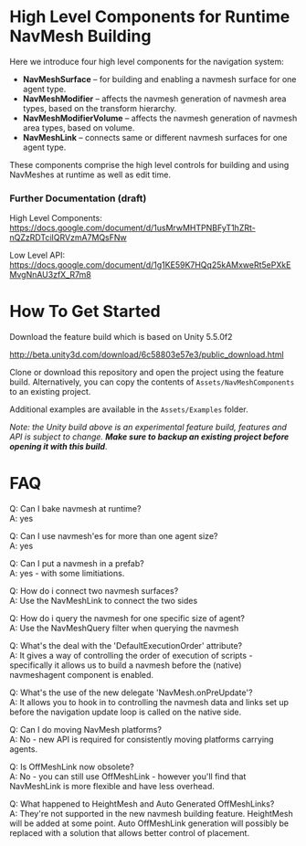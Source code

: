 # High Level Components for Runtime NavMesh Building

Here we introduce four high level components for the navigation system:

* __NavMeshSurface__ – for building and enabling a navmesh surface for one agent type.
* __NavMeshModifier__ – affects the navmesh generation of navmesh area types, based on the transform hierarchy.
* __NavMeshModifierVolume__ – affects the navmesh generation of navmesh area types, based on volume.
* __NavMeshLink__ – connects same or different navmesh surfaces for one agent type.

These components comprise the high level controls for building and using NavMeshes at runtime as well as edit time.

### Further Documentation (draft)

High Level Components:  
https://docs.google.com/document/d/1usMrwMHTPNBFyT1hZRt-nQZzRDTciIQRVzmA7MQsFNw

Low Level API:  
https://docs.google.com/document/d/1g1KE59K7HQq25kAMxweRt5ePXkEMvgNnAU3zfX_R7m8

# How To Get Started

Download the feature build which is based on Unity 5.5.0f2

http://beta.unity3d.com/download/6c58803e57e3/public_download.html

Clone or download this repository and open the project using the feature build.
Alternatively, you can copy the contents of `Assets/NavMeshComponents` to an existing project.

Additional examples are available in the `Assets/Examples` folder.

_Note: the Unity build above is an experimental feature build, features and API is subject to change. **Make sure to backup an existing project before opening it with this build**_.

# FAQ

Q: Can I bake navmesh at runtime?  
A: yes

Q: Can I use navmesh'es for more than one agent size?  
A: yes

Q: Can I put a navmesh in a prefab?  
A: yes - with some limitiations.

Q: How do i connect two navmesh surfaces?  
A: Use the NavMeshLink to connect the two sides

Q: How do i query the navmesh for one specific size of agent?  
A: Use the NavMeshQuery filter when querying the navmesh

Q: What's the deal with the 'DefaultExecutionOrder' attribute?  
A: It gives a way of controlling the order of execution of scripts - specifically it allows us to build a navmesh before the
(native) navmeshagent component is enabled.

Q: What's the use of the new delegate 'NavMesh.onPreUpdate'?  
A: It allows you to hook in to controlling the navmesh data and links set up before the navigation update loop is called on the native side.

Q: Can I do moving NavMesh platforms?  
A: No - new API is required for consistently moving platforms carrying agents.

Q: Is OffMeshLink now obsolete?  
A: No - you can still use OffMeshLink - however you'll find that NavMeshLink is more flexible and have less overhead.

Q: What happened to HeightMesh and Auto Generated OffMeshLinks?  
A: They're not supported in the new navmesh building feature. HeightMesh will be added at some point. Auto OffMeshLink generation will possibly be replaced with a solution that allows better control of placement.

